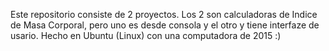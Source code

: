 Este repositorio consiste de 2 proyectos. Los 2 son calculadoras de Indice de Masa Corporal, pero uno es desde consola y el otro y tiene interfaze de usario. Hecho en Ubuntu (Linux) con una computadora de 2015 :)
